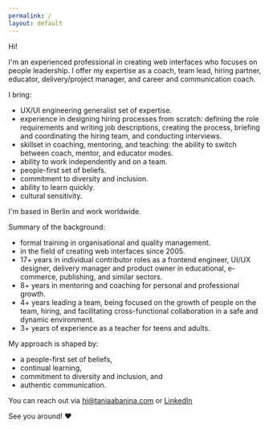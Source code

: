 ```yaml
---
permalink: /
layout: default
---
```


Hi! 

I'm an experienced professional in creating web interfaces who focuses on people leadership. I offer my expertise as a coach, team lead, hiring partner, educator, delivery/project manager, and career and communication coach.


I bring:
- UX/UI engineering generalist set of expertise.
- experience in designing hiring processes from scratch: defining the role requirements and writing job descriptions, creating the process, briefing and coordinating the hiring team, and conducting interviews.
- skillset in coaching, mentoring, and teaching: the ability to switch between coach, mentor, and educator modes.
- ability to work independently and on a team.
- people-first set of beliefs.
- commitment to diversity and inclusion. 
- ability to learn quickly.
- cultural sensitivity.


I'm based in Berlin and work worldwide.


Summary of the background:
* formal training in organisational and quality management.
* in the field of creating web interfaces since 2005.
* 17+ years in individual contributor roles as a frontend engineer, UI/UX designer, delivery manager and product owner in educational, e-commerce, publishing, and similar sectors. 
* 8+ years in mentoring and coaching for personal and professional growth. 
* 4+ years leading a team, being focused on the growth of people on the team, hiring, and facilitating cross-functional collaboration in a safe and dynamic environment. 
* 3+ years of experience as a teacher for teens and adults.


My approach is shaped by:
* a people-first set of beliefs,
* continual learning,
* commitment to diversity and inclusion, and
* authentic communication.


You can reach out via [hi@taniaabanina.com](mailto:hi@taniaabanina.com) or [LinkedIn](https://www.linkedin.com/in/taniaabanina/)


See you around! ♥
